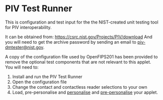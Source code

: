 # PIV Test Runner

This is configuration and test input for the the NIST-created unit testing tool for PIV interoperability. 

It can be obtained from:
https://csrc.nist.gov/Projects/PIV/download
And you will need to get the archive password by sending an email to piv-dmtester@nist.gov. 

A copy of the configuration file used by OpenFIPS201 has been provided to remove the optional test components that are not relevant to this applet.
You will need to:
1. Install and run the PIV Test Runner
2. Open the configuration file
3. Change the contact and contactless reader selections to your own
4. Load, pre-personalise and [personalise](https://github.com/makinako/OpenFIPS201/wiki/Pre-Personalisation) and [pre-personalise](https://github.com/makinako/OpenFIPS201/wiki/Security-Personalisation) your applet.

